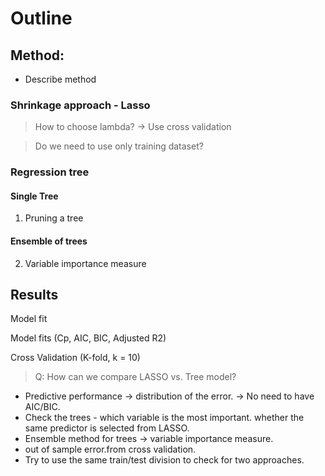 # Outline

## Method:

* Describe method

### Shrinkage approach - Lasso

> How to choose lambda? -> Use cross validation

> Do we need to use only training dataset?


### Regression tree

#### Single Tree
1. Pruning a tree

#### Ensemble of trees

2. Variable importance measure


## Results

Model fit

Model fits (Cp, AIC, BIC, Adjusted R2)

Cross Validation (K-fold, k = 10)

> Q: How can we compare LASSO vs. Tree model?

- Predictive performance -> distribution of the error. -> No need to have AIC/BIC. 
- Check the trees - which variable is the most important. whether the same predictor is selected from LASSO.
- Ensemble method for trees -> variable importance measure. 
- out of sample error.from cross validation.
- Try to use the same train/test division to check for two approaches.
